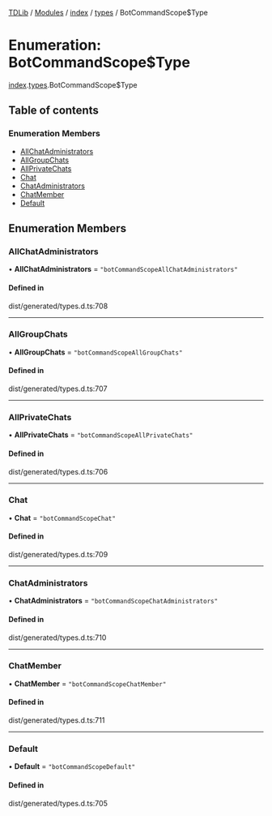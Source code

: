 [TDLib](../README.md) / [Modules](../modules.md) / [index](../modules/index.md) / [types](../modules/index.types.md) / BotCommandScope$Type

# Enumeration: BotCommandScope$Type

[index](../modules/index.md).[types](../modules/index.types.md).BotCommandScope$Type

## Table of contents

### Enumeration Members

- [AllChatAdministrators](index.types.BotCommandScope_Type.md#allchatadministrators)
- [AllGroupChats](index.types.BotCommandScope_Type.md#allgroupchats)
- [AllPrivateChats](index.types.BotCommandScope_Type.md#allprivatechats)
- [Chat](index.types.BotCommandScope_Type.md#chat)
- [ChatAdministrators](index.types.BotCommandScope_Type.md#chatadministrators)
- [ChatMember](index.types.BotCommandScope_Type.md#chatmember)
- [Default](index.types.BotCommandScope_Type.md#default)

## Enumeration Members

### AllChatAdministrators

• **AllChatAdministrators** = ``"botCommandScopeAllChatAdministrators"``

#### Defined in

dist/generated/types.d.ts:708

___

### AllGroupChats

• **AllGroupChats** = ``"botCommandScopeAllGroupChats"``

#### Defined in

dist/generated/types.d.ts:707

___

### AllPrivateChats

• **AllPrivateChats** = ``"botCommandScopeAllPrivateChats"``

#### Defined in

dist/generated/types.d.ts:706

___

### Chat

• **Chat** = ``"botCommandScopeChat"``

#### Defined in

dist/generated/types.d.ts:709

___

### ChatAdministrators

• **ChatAdministrators** = ``"botCommandScopeChatAdministrators"``

#### Defined in

dist/generated/types.d.ts:710

___

### ChatMember

• **ChatMember** = ``"botCommandScopeChatMember"``

#### Defined in

dist/generated/types.d.ts:711

___

### Default

• **Default** = ``"botCommandScopeDefault"``

#### Defined in

dist/generated/types.d.ts:705
